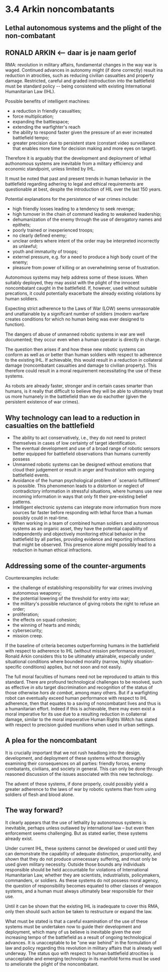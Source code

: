 # 3.4 Arkin noncombatants
## Lethal autonomous systems and the plight of the non-combatant

## RONALD ARKIN <-- daar is je naam gerlof

RMA: revolution in military affairs, fundamental changes in the way war is waged.
Continued advances in autonomy might (if done correctly) result ina reduction in
atrocities, such as reducing civilian casualties and property damage. Restricted,
careful and graded instroduction into the battlefield must be standard policy -- 
being consistend with existing International Humanitarian Law (IHL).

Possible benefits of intelligent machines:
* a reduction in friendly casualties;
* force multiplication;
* expanding the battlespace;
* extending the warfighter's reach
* the ability to respond faster given the pressure of an ever increated battlefield
  tempo;
* greater precision due to persistent stare (constant video surveillance that enables
  more time for decision making and more eyes on target).

Therefore it is arguably that the development and deployment of lethal authonomous
systems are inevitable from a military efficiency and economic standpoint, unless 
limited by IHL.

It must be noted that past and present trends in human behavior in the battlefield
regarding adhering to legal and ethical requirements are questionable at best, despite
the introduction of HIL over the last 150 years.

Potential explanations for the persistence of war crimes include:
* high friendly losses leading to a tendency to seek revenge;
* high turnover in the chain of command leading to weakened leadership;
* dehumanization of the enemy through the use of derogatory names and epithets;
* poorly trained or inexperienced troops;
* no clearly defined enemy;
* unclear orders where intent of the order may be interpreted incorrectly as unlawful;
* youth and immaturity of troops;
* externel pressure, e.g. for a need to produce a high body count of the enemy;
* pleasure from power of killing or an overwhelming sense of frustration.

Autonomous systems may help address some of these issues. When suitably deployed, they
may assist with the plight of the innocent noncombatant caught in the battlefield. If, 
however, used without suitable precations, it could potentially exacerbate the already 
existing violations by human soldiers.

Expecting strict adherence to the Laws of War (LOW) seems unreasonable and unattainable
by a significant number of soldiers (modern warfare creates conditions for which no human
being was ever designed to function).

The dangers of abuse of unmanned robotic systems in war are well documented; they occur
even when a human operator is directly in charge.

The question then arises if and how these new robotic systems can conform as well as or 
better than human soldiers with respect to adherence to the existing IHL. If achievable,
this would result in a reduction in collateral damage (noncombatant casualties and damage
to civilian property). This therefore could result in a moral requirement necessitating the
use of these systems.

As robots are already faster, stronger and in certain cases smarter than humans, is it really
that difficult to believe they will be able to ultimately treat us more humanely in the
battlefield than we do eachother (given the persistent existence of war crimes).

## Why technology can lead to a reduction in casualties on the battlefield

* The ability to act conservatively, i.e., they do not need to protect themselves in cases
of low certainty of target identification.
* The eventual development and use of a broad range of robotic sensors better equipped for
battlefield observations than humans currently possess
* Unmanned robotic systems can be designed without emotions that cloud their judgement or 
result in anger and frustration with ongoing battlefield events.
* Avoidance of the human psychological problem of `scenario fulfillment' is possible. This
phenomenon leads to a distortion or neglect of contradictory information in stressful
situations, where humans use new incoming information in ways that only fit their
pre-existing belief patterns.
* Intelligent electronic systems can integrate more information from more sources far faster
before responding with lethal force than a human possibly could in real-time.
* When working in a team of combined human soldiers and autonomous systems as an organic asset,
they have the potential capability of independently and objectively monitoring ethical behavior
in the battlefield by all parties, providing evidence and reporting infractions that might be
observed. This presence alone might possibly lead to a reduction in human ethical infractions.

## Addressing some of the counter-arguments

Counterexamples include:
* the challenge of establishing responsibility for war crimes involving autonomous weaponry;
* the potential lowering of the threshold for entry into war;
* the military's possible reluctance of giving robots the right to refuse an order;
* proliferation;
* the effects on squad cohesion;
* the winning of hearts and minds;
* cybersecurity;
* mission creep.

If the baseline of criteria becomes outperforming humans in the battlefield with respect to 
adherence to IHL (without mission performance erosion), Ronald Arkin considers this to be 
ultimately attainable, especially under situational conditions where bounded morality (narrow,
highly situation-specific conditions) applies, but not soon and not easily.

The full moral faculties of humans need not be reproduced to attain to this standard. There are
profound technological challenges to be resolved, such as effective *in situ* target discrimination
and recognition of the status of those otherwise *hors de combat*, among many others. But if a 
warfighting robot can eventually exceed human performance with respect to IHL adherence, then that
equates to a saving of noncombatant lives and thus is a humanitarian effort. Indeed if this is
achievable, there may even exist a moral imperative for its use due to a resulting reduction in
collaterral damage, similar to the moral impoerative Human Rights WAtch has stated with respect
to precision guided munitions when used in urban settings.

## A plea for the noncombatant
It is crucially important that we not rush headlong into the design, development, and deployment
of these systems without thoroughly examining their consequences on all parties: friendly
forces, enemy combatants, civilians, and society in general. This can only be done through
reasoned discussion of the issues associated with this new technology.

The advent of these systems, if done properly, could possibly yield a greater adherence to the laws
of war by robotic systems than from using soldiers of flesh and blood alone.

## The way forward?
It clearly appears that the use of lethality by autonomous systems is inevitable, perhaps unless
outlawed by international law – but even then enforcement seems challenging. But as stated
earlier, these systems already exist.

Under current IHL, these systems cannot be developed or used until they can demonstrate the
capability of adequate distinction, proportionality, and shown that they do not produce
unnecessary suffering, and must only be used given military necessity. Outside those bounds
any individuals responsible should be held accountable for violations of International
Humanitarian Law, whether they are scientists, industrialists, policymakers, commanders, or
soldiers. As these systems do not possess moral agency, the question of responsibility becomes
equated to other classes of weapon systems, and a human must always ultimately bear responsible
for their use.

Until it can be shown that the existing IHL is inadequate to cover this RMA, only then should
such action be taken to restructure or expand the law.

What must be stated is that a careful examination of the use of these systems must be
undertaken now to guide their development and deployment, which many of us believe is
inevitable given the ever increasing tempo of the battlefield as a result of ongoing
technological advances. It is unacceptable to be "one war behind" in the formulation of law
and policy regarding this revolution in military affairs that is already well underway. The
status quo with respect to human battlefield atrocities is unacceptable and emerging
technology in its manifold forms must be used to ameliorate the plight of the noncombatant.

